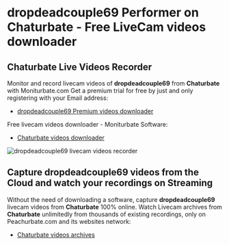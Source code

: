 # dropdeadcouple69 Performer on Chaturbate - Free LiveCam videos downloader

## Chaturbate Live Videos Recorder

Monitor and record livecam videos of **dropdeadcouple69** from **Chaturbate** with Moniturbate.com
Get a premium trial for free by just and only registering with your Email address:
* [dropdeadcouple69 Premium videos downloader](https://moniturbate.com/request-demo-licence-key.html)

Free livecam videos downloader - Moniturbate Software:
* [Chaturbate videos downloader](https://moniturbate.com/moniturbate-download-software.html)

![dropdeadcouple69 livecam videos recorder](https://peachurnet.com/templates/moniturbate-software.png)


## Capture dropdeadcouple69 videos from the Cloud and watch your recordings on Streaming

Without the need of downloading a software, capture **dropdeadcouple69** livecam videos from **Chaturbate** 100% online.
Watch Livecam archives from **Chaturbate** unlimitedly from thousands of existing recordings, only on Peachurbate.com and its websites network:
* [Chaturbate videos archives](https://peachurnet.com/)
